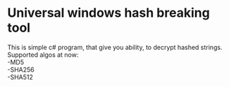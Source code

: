 # Universal windows hash breaking tool
This is simple c# program, that give you ability, to decrypt hashed strings.  
Supported algos at now:  
-MD5  
-SHA256  
-SHA512  
